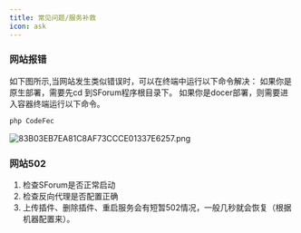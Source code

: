 ```yaml
---
title: 常见问题/服务补救
icon: ask
---
```


### 网站报错
如下图所示,当网站发生类似错误时，可以在终端中运行以下命令解决：
如果你是原生部署，需要先cd 到SForum程序根目录下。
如果你是docer部署，则需要进入容器终端运行以下命令。
```bash
php CodeFec
```

![83B03EB7EA81C8AF73CCCE01337E6257.png](/images/83B03EB7EA81C8AF73CCCE01337E6257.png)

### 网站502
1. 检查SForum是否正常启动
2. 检查反向代理是否配置正确
3. 上传插件、删除插件、重启服务会有短暂502情况，一般几秒就会恢复（根据机器配置来）。